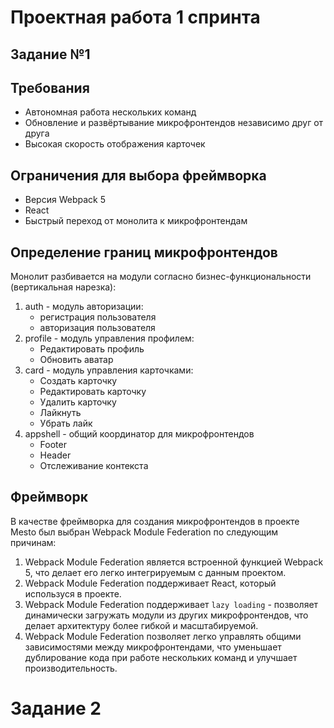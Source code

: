 # Проектная работа 1 спринта

## Задание №1

## Требования

- Автономная работа нескольких команд
- Обновление и развёртывание микрофронтендов независимо друг от друга
- Высокая скорость отображения карточек 

## Ограничения для выбора фреймворка

- Версия Webpack 5
- React
- Быстрый переход от монолита к микрофронтендам

## Определение границ микрофронтендов 

Монолит разбивается на модули согласно бизнес-функциональности (вертикальная нарезка):
1. auth - модуль авторизации:
   - регистрация пользователя
   - авторизация пользователя
2. profile - модуль управления профилем:
   - Редактировать профиль
   - Обновить аватар
3. card - модуль управления карточками: 
   - Создать карточку
   - Редактировать карточку
   - Удалить карточку
   - Лайкнуть
   - Убрать лайк
4. appshell - общий координатор для микрофронтендов
   - Footer
   - Header
   - Отслеживание контекста

## Фреймворк

В качестве фреймворка для создания микрофронтендов в проекте Mesto был выбран Webpack Module Federation по следующим причинам:
1. Webpack Module Federation является встроенной функцией Webpack 5, что делает его легко интегрируемым с данным проектом.
2. Webpack Module Federation поддерживает React, который используся в проекте. 
3. Webpack Module Federation поддерживает `lazy loading` - позволяет динамически загружать модули из других микрофронтендов, что делает архитектуру более гибкой и масштабируемой.
4. Webpack Module Federation позволяет легко управлять общими зависимостями между микрофронтендами, что уменьшает дублирование кода при работе нескольких команд и улучшает производительность.

# Задание 2
